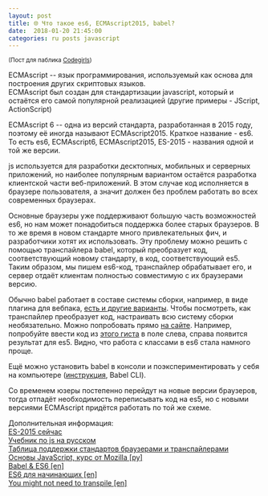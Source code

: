 ```yaml
---
layout: post
title: 🌐 Что такое es6, ECMAscript2015, babel?
date:  2018-01-20 21:45:00
categories: ru posts javascript
---
```

<small>(Пост для паблика [Codegirls](https://vk.com/codelikegirls))</small>  

ECMAscript -- язык программирования, используемый как основа для построения других скриптовых языков.  
ECMAscript был создан для стандартизации javascript, который и остаётся его самой популярной реализацией (другие примеры - JScript, ActionScript)  

ECMAscript 6 -- одна из версий стандарта, разработанная в 2015 году, поэтому её иногда называют ECMAscript2015. Краткое название - es6.
То есть es6, ECMAscript6, ECMAscript2015, ES-2015 - названия одной и той же версии.  

js используется для разработки десктопных, мобильных и серверных приложений, но наиболее популярным вариантом остаётся разработка клиентской части веб-приложений. В этом случае код исполняется в браузере пользователя, а значит должен без проблем работать во всех современных браузерах.  

Основные браузеры уже поддерживают большую часть возможностей es6, но нам может понадобиться поддержка более старых браузеров.
В то же время в новом стандарте много привлекательных фич, и разработчики хотят их использовать. Эту проблему можно решить с помощью транспайлера babel, который преобразует код, соответствующий новому стандарту, в код, соответствующий es5.  
Таким образом, мы пишем es6-код, транспайлер обрабатывает его, и сервер отдаёт клиентам полностью совместимую с их браузерами версию.  

Обычно babel работает в составе системы сборки, например, в виде плагина для вебпака, [есть и другие варианты](https://babeljs.io/docs/setup/#installation).
Чтобы посмотреть, как транспайлер преобразует код, настраивать всю систему сборки необязательно. Можно попробовать прямо [на сайте](https://babeljs.io/repl/). Например, попробуйте ввести код из [этого гиста](https://gist.github.com/lightalloy/18ceed56e03c8a4d15fed8bb77767d4f) в поле слева, справа появится результат для es5. Видно, что работа с классами в es6 стала намного проще.  

Ещё можно установить babel в консоли и поэкспериментировать у себя на компьютере ([инструкция](https://babeljs.io/docs/setup/#installation), Babel CLI).  

Со временем юзеры постепенно перейдут на новые версии браузеров, тогда отпадёт необходимость переписывать код на es5, но с новыми версиями ECMAscript придётся работать по той же схеме.  

Дополнительная информация:  
[ES-2015 сейчас](https://learn.javascript.ru/es-modern-usage)  
[Учебник по js на русском](https://learn.javascript.ru/js)  
[Таблица поддержки стандартов браузерами и транспайлерами](http://kangax.github.io/compat-table/es6/)  
[Основы JavaScript, курс от Mozilla [ру]](https://developer.mozilla.org/ru/docs/Learn/Getting_started_with_the_web/JavaScript_basics)  
[Babel & ES6 [en]](https://dev.to/matt24ray/babel--es6-dfb)  
[ES6 для начинающих [en]](https://dev.to/srebalaji/es6-for-beginners-with-example-c7)  
[You might not need to transpile [en]](https://medium.freecodecamp.org/you-might-not-need-to-transpile-your-javascript-4d5e0a438ca)  